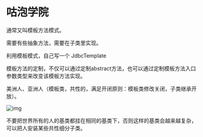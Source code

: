 # 咕泡学院

通常又叫模板方法模式。

需要有些抽象方法，需要在子类里实现。

利用模板模式，自己写一个 JdbcTemplate 

模板方法的定制，不仅可以通过定制abstract方法，也可以通过定制模板方法入口参数类型来改变该模板方法实现。

美洲人、亚洲人（模板类，共性的，满足开闭原则：模板类修改关闭，子类继承开放）。 

![img](http://note.youdao.com/yws/res/29447/WEBRESOURCE070eccf41ff391a8422ce4ff3903787e) 

不要把世界所有的人的基类都挂在相同的基类下，否则这样的基类会越来越复杂，可以把人安装某些共性细分子类。

